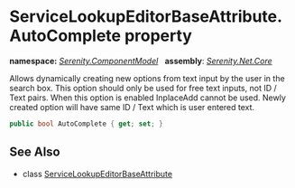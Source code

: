 # ServiceLookupEditorBaseAttribute.AutoComplete property
**namespace:** *[Serenity.ComponentModel](../../README.md#serenity.componentmodel-namespace)*   **assembly**: *[Serenity.Net.Core](../../README.md)*

Allows dynamically creating new options from text input by the user in the search box. This option should only be used for free text inputs, not ID / Text pairs. When this option is enabled InplaceAdd cannot be used. Newly created option will have same ID / Text which is user entered text.

```csharp
public bool AutoComplete { get; set; }
```

## See Also

* class [ServiceLookupEditorBaseAttribute](../ServiceLookupEditorBaseAttribute.md)